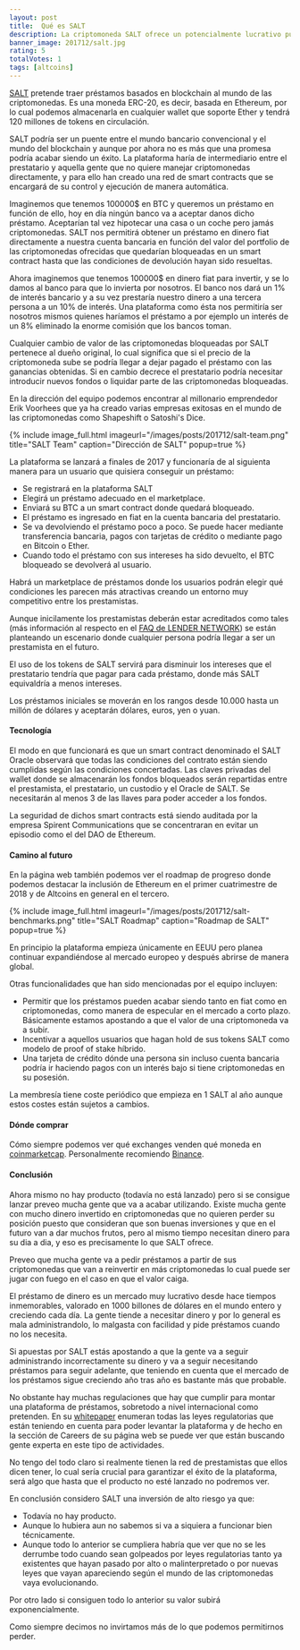 ```yaml
---
layout: post
title:  Qué es SALT
description: La criptomoneda SALT ofrece un potencialmente lucrativo puente entre el mundo de los prestamos y el de las criptomonedas.
banner_image: 201712/salt.jpg
rating: 5
totalVotes: 1
tags: [altcoins]
---
```


[SALT](https://www.saltlending.com/) pretende traer préstamos basados en blockchain al mundo de las criptomonedas. Es una moneda ERC-20, es decir, basada en Ethereum, por lo cual podemos almacenarla en cualquier wallet que soporte Ether y tendrá 120 millones de tokens en circulación.

SALT podría ser un puente entre el mundo bancario convencional y el mundo del blockchain y aunque por ahora no es más que una promesa podría acabar siendo un éxito. La plataforma haría de intermediario entre el prestatario y aquella gente que no quiere manejar criptomonedas directamente, y para ello han creado una red de smart contracts que se encargará de su control y ejecución de manera automática. 

<!--more-->

Imaginemos que tenemos 100000$ en BTC y queremos un préstamo en función de ello, hoy en día ningún banco va a aceptar danos dicho préstamo. Aceptarían tal vez hipotecar una casa o un coche pero jamás criptomonedas. SALT nos permitirá obtener un préstamo en dinero fiat directamente a nuestra cuenta bancaria en función del valor del portfolio de las criptomonedas ofrecidas que quedarían bloqueadas en un smart contract hasta que las condiciones de devolución hayan sido resueltas.

Ahora imaginemos que tenemos 100000$ en dinero fiat para invertir, y se lo damos al banco para que lo invierta por nosotros. El banco nos dará un 1% de interés bancario y a su vez prestaría nuestro dinero a una tercera persona a un 10% de interés. Una plataforma como ésta nos permitiría ser nosotros mismos quienes haríamos el préstamo a por ejemplo un interés de un 8% eliminado la enorme comisión que los bancos toman.

Cualquier cambio de valor de las criptomonedas bloqueadas por SALT pertenece al dueño original, lo cual significa que si el precio de la criptomoneda sube se podría llegar a dejar pagado el préstamo con las ganancias obtenidas. Si en cambio decrece el prestatario podría necesitar introducir nuevos fondos o liquidar parte de las criptomonedas bloqueadas.

En la dirección del equipo podemos encontrar al millonario emprendedor Erik Voorhees que ya ha creado varias empresas exitosas en el mundo de las criptomonedas como Shapeshift o Satoshi's Dice.

{% include image_full.html imageurl="/images/posts/201712/salt-team.png" title="SALT Team" caption="Dirección de SALT" popup=true %}

La plataforma se lanzará a finales de 2017 y funcionaría de al siguienta manera para un usuario que quisiera conseguir un préstamo:
* Se registrará en la plataforma SALT
* Elegirá un préstamo adecuado en el marketplace.
* Enviará su BTC a un smart contract donde quedará bloqueado.
* El préstamo es ingresado en fiat en la cuenta bancaria del prestatario.
* Se va devolviendo el préstamo poco a poco. Se puede hacer mediante transferencia bancaria, pagos con tarjetas de crédito o mediante pago en Bitcoin o Ether.
* Cuando todo el préstamo con sus intereses ha sido devuelto, el BTC bloqueado se devolverá al usuario.

Habrá un marketplace de préstamos donde los usuarios podrán elegir qué condiciones les parecen más atractivas creando un entorno muy competitivo entre los prestamistas.

Aunque inicilamente los prestamistas deberán estar acreditados como tales (más información al respecto en el [FAQ de LENDER NETWORK](https://saltlending.zendesk.com/hc/en-us/sections/115002565247-Lender-Network)) se están planteando un escenario donde cualquier persona podría llegar a ser un prestamista en el futuro.

El uso de los tokens de SALT servirá para disminuir los intereses que el prestatario tendría que pagar para cada préstamo, donde más SALT equivaldría a menos intereses.

Los préstamos iniciales se moverán en los rangos desde 10.000 hasta un millón de dólares y aceptarán dólares, euros, yen o yuan.

#### Tecnología

El modo en que funcionará es que un smart contract denominado el SALT Oracle observará que todas las condiciones del contrato están siendo cumplidas según las condiciones concertadas. Las claves privadas del wallet donde se almacenarán los fondos bloqueados serán repartidas entre el prestamista, el prestatario, un custodio y el Oracle de SALT. Se necesitarán al menos 3 de las llaves para poder acceder a los fondos.

La seguridad de dichos smart contracts está siendo auditada por la empresa Spirent Communications que se concentraran en evitar un episodio como el del DAO de Ethereum.

#### Camino al futuro

En la página web también podemos ver el roadmap de progreso donde podemos destacar la inclusión de Ethereum en el primer cuatrimestre de 2018 y de Altcoins en general en el tercero.

{% include image_full.html imageurl="/images/posts/201712/salt-benchmarks.png" title="SALT Roadmap" caption="Roadmap de SALT" popup=true %}

En principio la plataforma empieza únicamente en EEUU pero planea continuar expandiéndose al mercado europeo y después abrirse de manera global.

Otras funcionalidades que han sido mencionadas por el equipo incluyen:
* Permitir que los préstamos pueden acabar siendo tanto en fiat como en criptomonedas, como manera de especular en el mercado a corto plazo. Básicamente estamos apostando a que el valor de una criptomoneda va a subir.
* Incentivar a aquellos usuarios que hagan hold de sus tokens SALT como modelo de proof of stake híbrido.
* Una tarjeta de crédito dónde una persona sin incluso cuenta bancaria podría ir haciendo pagos con un interés bajo si tiene criptomonedas en su posesión.

La membresía tiene coste periódico que empieza en 1 SALT al año aunque estos costes están sujetos a cambios.

#### Dónde comprar

Cómo siempre podemos ver qué exchanges venden qué moneda en [coinmarketcap](https://coinmarketcap.com/currencies/salt/#markets). Personalmente recomiendo [Binance](https://www.binance.com/?ref=11317062).

#### Conclusión

Ahora mismo no hay producto (todavía no está lanzado) pero si se consigue lanzar preveo mucha gente que va a acabar utilizando. Existe mucha gente con mucho dinero invertido en criptomonedas que no quieren perder su posición puesto que consideran que son buenas inversiones y que en el futuro van a dar muchos frutos, pero al mismo tiempo necesitan dinero para su dia a dia, y eso es precisamente lo que SALT ofrece.

Preveo que mucha gente va a pedir préstamos a partir de sus criptomonedas que van a reinvertir en más criptomonedas lo cual puede ser jugar con fuego en el caso en que el valor caiga.

El préstamo de dinero es un mercado muy lucrativo desde hace tiempos inmemorables, valorado en 1000 billones de dólares en el mundo entero y creciendo cada día. La gente tiende a necesitar dinero y por lo general es mala administrandolo, lo malgasta con facilidad y pide préstamos cuando no los necesita.

Si apuestas por SALT estás apostando a que la gente va a seguir administrando incorrectamente su dinero y va a seguir necesitando préstamos para seguir adelante, que teniendo en cuenta que el mercado de los préstamos sigue creciendo año tras año es bastante más que probable.

No obstante hay muchas regulaciones que hay que cumplir para montar una plataforma de préstamos, sobretodo a nivel internacional como pretenden. En su [whitepaper](https://membership.saltlending.com/files/abstract.pdf) enumeran todas las leyes regulatorias que están teniendo en cuenta para poder levantar la plataforma y de hecho en la sección de Careers de su página web se puede ver que están buscando gente experta en este tipo de actividades. 

No tengo del todo claro si realmente tienen la red de prestamistas que ellos dicen tener, lo cual sería crucial para garantizar el éxito de la plataforma, será algo que hasta que el producto no esté lanzado no podremos ver.

En conclusión considero SALT una inversión de alto riesgo ya que:

* Todavía no hay producto.
* Aunque lo hubiera aun no sabemos si va a siquiera a funcionar bien técnicamente.
* Aunque todo lo anterior se cumpliera habría que ver que no se les derrumbe todo cuando sean golpeados por leyes regulatorias tanto ya existentes que hayan pasado por alto o malinterpretado o por nuevas leyes que vayan apareciendo según el mundo de las criptomonedas vaya evolucionando.

Por otro lado si consiguen todo lo anterior su valor subirá exponencialmente.

Como siempre decimos no invirtamos más de lo que podemos permitirnos perder. 
